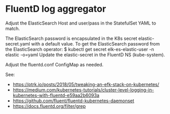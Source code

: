 # FluentD log aggregator

Adjust the ElasticSearch Host and user/pass in the StatefulSet YAML to match.

The ElasticSearch password is encapsulated in the K8s secret elastic-secret.yaml with a default value. 
To get the ElasticSearch password from the ElasticSearch operator:
$ kubectl get secret elk-es-elastic-user -n elastic -o=yaml
Update the elastic-secret in the FluentD NS (kube-system).

Adjust the fluentd.conf ConfigMap as needed.

See:
* https://ptrk.io/posts/2018/05/tweaking-an-efk-stack-on-kubernetes/
* https://medium.com/kubernetes-tutorials/cluster-level-logging-in-kubernetes-with-fluentd-e59aa2b6093a
* https://github.com/fluent/fluentd-kubernetes-daemonset
* https://docs.fluentd.org/filter/grep

